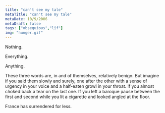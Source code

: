 ```yaml
---
title: "can't see my tale"
metaTitle: "can't see my tale"
metaDate: 10/9/2006
metaDraft: false
tags: ["obsequious","lïf"]
img: "hunger.gif"
---
```


Nothing.

Everything.

Anything.

These three words are, in and of themselves, relatively benign. But imagine if you said them slowly and surely, one after the other with a sense of urgency in your voice and a half-eaten growl in your throat. If you almost choked back a tear on the last one. If you left a baroque pause between the first and second while you lit a cigarette and looked angled at the floor.

France has surrendered for less.

